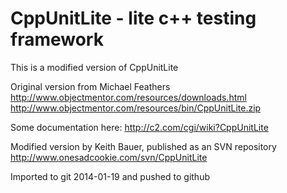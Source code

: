 # CppUnitLite - lite c++ testing framework

This is a modified version of CppUnitLite

Original version from Michael Feathers
http://www.objectmentor.com/resources/downloads.html
http://www.objectmentor.com/resources/bin/CppUnitLite.zip

Some documentation here:
http://c2.com/cgi/wiki?CppUnitLite

Modified version by Keith Bauer, published as an SVN repository
http://www.onesadcookie.com/svn/CppUnitLite

Imported to git 2014-01-19 and pushed to github
